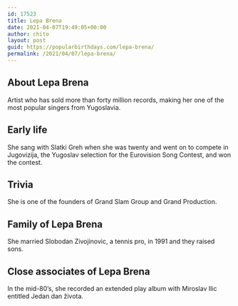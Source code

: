 ```yaml
---
id: 17523
title: Lepa Brena
date: 2021-04-07T19:49:05+00:00
author: chito
layout: post
guid: https://popularbirthdays.com/lepa-brena/
permalink: /2021/04/07/lepa-brena/
---
```

<!--Content-->


          
          
## About Lepa Brena



  Artist who has sold more than forty million records, making her one of the most popular singers from Yugoslavia.

                
                
## Early life



  She sang with Slatki Greh when she was twenty and went on to compete in Jugovizija, the Yugoslav selection for the Eurovision Song Contest, and won the contest.

                
                
## Trivia



  She is one of the founders of Grand Slam Group and Grand Production.

                
                
## Family of Lepa Brena



  She married Slobodan Zivojinovic, a tennis pro, in 1991 and they raised sons.

                
                
## Close associates of Lepa Brena



  In the mid-80&#8217;s, she recorded an extended play album with Miroslav Ilic entitled Jedan dan života.

          
          